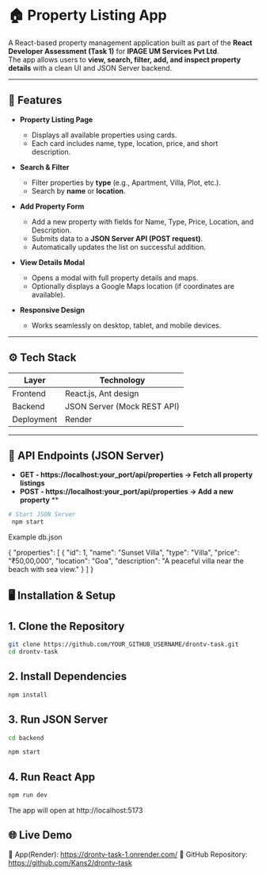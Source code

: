 # 🏠 Property Listing App

A React-based property management application built as part of the **React Developer Assessment (Task 1)** for **IPAGE UM Services Pvt Ltd**.  
The app allows users to **view, search, filter, add, and inspect property details** with a clean UI and JSON Server backend.

---

## 🚀 Features

- **Property Listing Page**
  - Displays all available properties using cards.
  - Each card includes name, type, location, price, and short description.

- **Search & Filter**
  - Filter properties by **type** (e.g., Apartment, Villa, Plot, etc.).
  - Search by **name** or **location**.

- **Add Property Form**
  - Add a new property with fields for Name, Type, Price, Location, and Description.
  - Submits data to a **JSON Server API (POST request)**.
  - Automatically updates the list on successful addition.

- **View Details Modal**
  - Opens a modal with full property details and maps.
  - Optionally displays a Google Maps location (if coordinates are available).

- **Responsive Design**
  - Works seamlessly on desktop, tablet, and mobile devices.

---

## ⚙️ Tech Stack

| Layer | Technology |
|-------|-------------|
| Frontend | React.js, Ant design |
| Backend | JSON Server (Mock REST API) |
| Deployment | Render |

---

## 🧩 API Endpoints (JSON Server)

- **GET - https://localhost:your_port/api/properties → Fetch all property listings**
- **POST - https://localhost:your_port/api/properties → Add a new property**
**
```bash
# Start JSON Server
 npm start
```

Example db.json

{
  "properties": [
    {
      "id": 1,
      "name": "Sunset Villa",
      "type": "Villa",
      "price": "₹50,00,000",
      "location": "Goa",
      "description": "A peaceful villa near the beach with sea view."
    }
  ]
}


## 🖥️ Installation & Setup

## 1. Clone the Repository

```bash
git clone https://github.com/YOUR_GITHUB_USERNAME/drontv-task.git
cd drontv-task
```

## 2. Install Dependencies

```bash
npm install
```

## 3. Run JSON Server

```bash
cd backend

npm start
```

## 4. Run React App

```bash
npm run dev
```

The app will open at http://localhost:5173

## 🌐 Live Demo
🔗 App(Render): https://drontv-task-1.onrender.com/
🔗 GitHub Repository: https://github.com/Kans2/drontv-task

